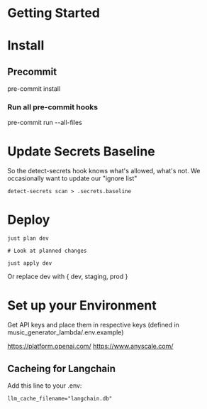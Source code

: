 # Getting Started

# Install

## Precommit

pre-commit install

### Run all pre-commit hooks

pre-commit run --all-files

# Update Secrets Baseline

So the detect-secrets hook knows what's allowed, what's not. We occasionally want to update our "ignore list"

    detect-secrets scan > .secrets.baseline

# Deploy

```
just plan dev

# Look at planned changes

just apply dev
```

Or replace dev with { dev, staging, prod }

# Set up your Environment

Get API keys and place them in respective keys (defined in music_generator_lambda/.env.example)

https://platform.openai.com/
https://www.anyscale.com/


## Cacheing for Langchain

Add this line to your .env:

    llm_cache_filename="langchain.db"
